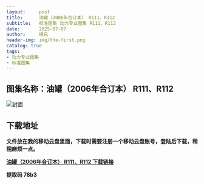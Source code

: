 ```yaml
---
layout:     post
title:      油罐（2006年合订本） R111、R112	
subtitle:   标准图集 动力专业图集 R111、R112	
date:       2025-07-07
author:     峰兄
header-img: img/the-first.png
catalog: true
tags:
- 动力专业图集
- 标准图集
---
```

## 图集名称：油罐（2006年合订本） R111、R112	
![封面](https://pic1.imgdb.cn/item/6867955258cb8da5c88fcc21.jpg)


## 下载地址 ##
**文件放在我的移动云盘里面，下载时需要注册一个移动云盘账号，登陆后下载，稍稍麻烦一点。**  
  
[**油罐（2006年合订本） R111、R112	 下载链接**](https://caiyun.139.com/w/i/2nQQWrYDN8k7y)


**提取码 78b3**

